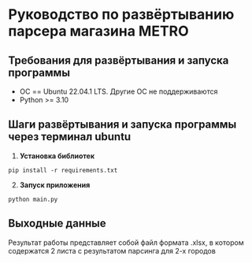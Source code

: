 # Руководство по развёртыванию парсера магазина METRO


## Требования для развёртывания и запуска программы

* ОС == Ubuntu 22.04.1 LTS. Другие ОС не поддерживаются
* Python >= 3.10

## Шаги развёртывания и запуска программы через терминал ubuntu 

1. **Установка библиотек** 
```
pip install -r requirements.txt
```
2. **Запуск приложения** 
```
python main.py
```
## Выходные данные
Результат работы представляет собой файл формата .xlsx, в котором содержатся 2 листа с результатом парсинга для 2-х городов

